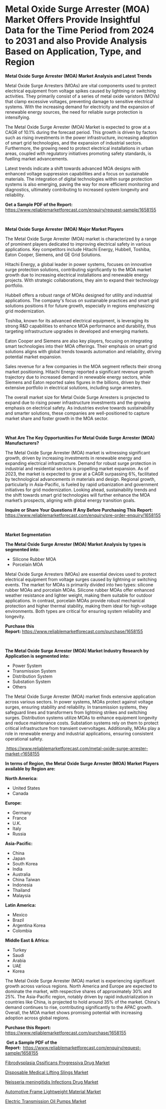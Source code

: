 <p><h1>Metal Oxide Surge Arrester (MOA) Market Offers Provide Insightful Data for the Time Period from 2024 to 2031 and also Provide Analysis Based on Application, Type, and Region</h1></p><p><strong>Metal Oxide Surge Arrester (MOA) Market Analysis and Latest Trends</strong></p>
<p><p>Metal Oxide Surge Arresters (MOAs) are vital components used to protect electrical equipment from voltage spikes caused by lightning or switching activities. They primarily consist of a series of metal oxide varistors (MOVs) that clamp excessive voltages, preventing damage to sensitive electrical systems. With the increasing demand for electricity and the expansion of renewable energy sources, the need for reliable surge protection is intensifying.</p><p>The Metal Oxide Surge Arrester (MOA) Market is expected to grow at a CAGR of 10.1% during the forecast period. This growth is driven by factors such as rising investments in the power infrastructure, increasing adoption of smart grid technologies, and the expansion of industrial sectors. Furthermore, the growing need to protect electrical installations in urban areas, coupled with regulatory initiatives promoting safety standards, is fuelling market advancements.</p><p>Latest trends indicate a shift towards advanced MOA designs with enhanced voltage suppression capabilities and a focus on sustainable materials. The integration of digital technologies within surge protection systems is also emerging, paving the way for more efficient monitoring and diagnostics, ultimately contributing to increased system longevity and reliability.</p></p>
<p><strong>Get a Sample PDF of the Report:&nbsp;</strong> <a href="https://www.reliablemarketforecast.com/enquiry/request-sample/1658155?utm_campaign=1110&utm_medium=2&utm_source=Github&utm_content=ia&utm_term=09122024&utm_id=metal-oxide-surge-arrester-moa">https://www.reliablemarketforecast.com/enquiry/request-sample/1658155</a></p>
<p>&nbsp;</p>
<p><strong>Metal Oxide Surge Arrester (MOA) Major Market Players</strong></p>
<p><p>The Metal Oxide Surge Arrester (MOA) market is characterized by a range of prominent players dedicated to improving electrical safety in various applications. Key competitors include Hitachi Energy, Hubbell, Toshiba, Eaton Cooper, Siemens, and GE Grid Solutions. </p><p>Hitachi Energy, a global leader in power systems, focuses on innovative surge protection solutions, contributing significantly to the MOA market growth due to increasing electrical installations and renewable energy projects. With strategic collaborations, they aim to expand their technology portfolio.</p><p>Hubbell offers a robust range of MOAs designed for utility and industrial applications. The company's focus on sustainable practices and smart grid solutions positions it for future growth, especially in regions emphasizing grid modernization.</p><p>Toshiba, known for its advanced electrical equipment, is leveraging its strong R&D capabilities to enhance MOA performance and durability, thus targeting infrastructure upgrades in developed and emerging markets. </p><p>Eaton Cooper and Siemens are also key players, focusing on integrating smart technologies into their MOA offerings. Their emphasis on smart grid solutions aligns with global trends towards automation and reliability, driving potential market expansion.</p><p>Sales revenue for a few companies in the MOA segment reflects their strong market positioning. Hitachi Energy reported a significant revenue growth trajectory due to increased demand in renewable energy sectors, while Siemens and Eaton reported sales figures in the billions, driven by their extensive portfolio in electrical solutions, including surge arresters.</p><p>The overall market size for Metal Oxide Surge Arresters is projected to expand due to rising power infrastructure investments and the growing emphasis on electrical safety. As industries evolve towards sustainability and smarter solutions, these companies are well-positioned to capture market share and foster growth in the MOA sector.</p></p>
<p>&nbsp;</p>
<p><strong>What Are The Key Opportunities For Metal Oxide Surge Arrester (MOA) Manufacturers?</strong></p>
<p><p>The Metal Oxide Surge Arrester (MOA) market is witnessing significant growth, driven by increasing investments in renewable energy and expanding electrical infrastructure. Demand for robust surge protection in industrial and residential sectors is propelling market expansion. As of 2023, the market is expected to grow at a CAGR surpassing 6%, facilitated by technological advancements in materials and design. Regional growth, particularly in Asia-Pacific, is fueled by rapid urbanization and government initiatives for grid modernization. Looking ahead, sustainability trends and the shift towards smart grid technologies will further enhance the MOA market’s prospects, aligning with global energy transition goals.</p></p>
<p><strong>Inquire or Share Your Questions If Any Before Purchasing This Report:</strong> <a href="https://www.reliablemarketforecast.com/enquiry/pre-order-enquiry/1658155?utm_campaign=1110&utm_medium=2&utm_source=Github&utm_content=ia&utm_term=09122024&utm_id=metal-oxide-surge-arrester-moa">https://www.reliablemarketforecast.com/enquiry/pre-order-enquiry/1658155</a></p>
<p>&nbsp;</p>
<p><strong>Market Segmentation</strong></p>
<p><strong>The Metal Oxide Surge Arrester (MOA) Market Analysis by types is segmented into:</strong></p>
<p><ul><li>Silicone Rubber MOA</li><li>Porcelain MOA</li></ul></p>
<p><p>Metal Oxide Surge Arresters (MOAs) are essential devices used to protect electrical equipment from voltage surges caused by lightning or switching events. The market for MOAs is primarily divided into two types: silicone rubber MOAs and porcelain MOAs. Silicone rubber MOAs offer enhanced weather resistance and lighter weight, making them suitable for outdoor applications. In contrast, porcelain MOAs provide robust mechanical protection and higher thermal stability, making them ideal for high-voltage environments. Both types are critical for ensuring system reliability and longevity.</p></p>
<p><strong>Purchase this Report:&nbsp;</strong><a href="https://www.reliablemarketforecast.com/purchase/1658155?utm_campaign=1110&utm_medium=2&utm_source=Github&utm_content=ia&utm_term=09122024&utm_id=metal-oxide-surge-arrester-moa">https://www.reliablemarketforecast.com/purchase/1658155</a></p>
<p>&nbsp;</p>
<p><strong>The Metal Oxide Surge Arrester (MOA) Market Industry Research by Application is segmented into:</strong></p>
<p><ul><li>Power System</li><li>Transmission System</li><li>Distribution System</li><li>Substation System</li><li>Others</li></ul></p>
<p><p>The Metal Oxide Surge Arrester (MOA) market finds extensive application across various sectors. In power systems, MOAs protect against voltage surges, ensuring stability and reliability. In transmission systems, they safeguard lines and transformers from lightning strikes and switching surges. Distribution systems utilize MOAs to enhance equipment longevity and reduce maintenance costs. Substation systems rely on them to protect critical infrastructure from transient overvoltages. Additionally, MOAs play a role in renewable energy and industrial applications, ensuring consistent operational safety.</p></p>
<p><a href="https://www.reliablemarketforecast.com/metal-oxide-surge-arrester-market-r1658155?utm_campaign=1110&utm_medium=2&utm_source=Github&utm_content=ia&utm_term=09122024&utm_id=metal-oxide-surge-arrester-moa">&nbsp;https://www.reliablemarketforecast.com/metal-oxide-surge-arrester-market-r1658155</a></p>
<p><strong>In terms of Region, the Metal Oxide Surge Arrester (MOA) Market Players available by Region are:</strong></p>
<p>
    <p> <strong> North America: </strong>
        <ul>
            <li>United States</li>
            <li>Canada</li>
        </ul>
        </p> 
    <p> <strong> Europe: </strong>
        <ul>
            <li>Germany</li>
            <li>France</li>
            <li>U.K.</li>
            <li>Italy</li>
            <li>Russia</li>
        </ul>
        </p> 
    <p> <strong> Asia-Pacific: </strong>
        <ul>
            <li>China</li>
            <li>Japan</li>
            <li>South Korea</li>
            <li>India</li>
            <li>Australia</li>
            <li>China Taiwan</li>
            <li>Indonesia</li>
            <li>Thailand</li>
            <li>Malaysia</li>
        </ul>
        </p> 
    <p> <strong> Latin America: </strong>
        <ul>
            <li>Mexico</li>
            <li>Brazil</li>
            <li>Argentina Korea</li>
            <li>Colombia</li>
        </ul>
        </p> 
    <p> <strong> Middle East & Africa: </strong>
        <ul>
            <li>Turkey</li>
            <li>Saudi</li>
            <li>Arabia</li>
            <li>UAE</li>
            <li>Korea</li>
        </ul>
    </p>
    </p>
<p><p>The Metal Oxide Surge Arrester (MOA) market is experiencing significant growth across various regions. North America and Europe are expected to dominate the market, with respective shares of approximately 30% and 25%. The Asia-Pacific region, notably driven by rapid industrialization in countries like China, is projected to hold around 35% of the market. China's demand continues to rise, contributing significantly to the APAC growth. Overall, the MOA market shows promising potential with increasing adoption across global regions.</p></p>
<p><strong>Purchase this Report: </strong><a href="https://www.reliablemarketforecast.com/purchase/1658155?utm_campaign=1110&utm_medium=2&utm_source=Github&utm_content=ia&utm_term=09122024&utm_id=metal-oxide-surge-arrester-moa">https://www.reliablemarketforecast.com/purchase/1658155</a></p>
<p>&nbsp;<strong>Get a Sample PDF of the Report:&nbsp;&nbsp;</strong><a href="https://www.reliablemarketforecast.com/enquiry/request-sample/1658155?utm_campaign=1110&utm_medium=2&utm_source=Github&utm_content=ia&utm_term=09122024&utm_id=metal-oxide-surge-arrester-moa">https://www.reliablemarketforecast.com/enquiry/request-sample/1658155</a></p>
<p><strong></strong></p>
<p><p><a href="https://www.linkedin.com/pulse/fibrodysplasia-ossificans-progressiva-drug-market-analysis-kx11e?utm_campaign=1110&utm_medium=2&utm_source=Github&utm_content=ia&utm_term=09122024&utm_id=metal-oxide-surge-arrester-moa">Fibrodysplasia Ossificans Progressiva Drug Market</a></p><p><a href="https://www.linkedin.com/pulse/disposable-medical-lifting-slings-market-trends-report-industry-we1tc?utm_campaign=1110&utm_medium=2&utm_source=Github&utm_content=ia&utm_term=09122024&utm_id=metal-oxide-surge-arrester-moa">Disposable Medical Lifting Slings Market</a></p><p><a href="https://www.linkedin.com/pulse/detailed-analysis-size-neisseria-meningitidis-infections-zfbje?utm_campaign=1110&utm_medium=2&utm_source=Github&utm_content=ia&utm_term=09122024&utm_id=metal-oxide-surge-arrester-moa">Neisseria meningitidis Infections Drug Market</a></p><p><a href="https://www.linkedin.com/pulse/automotive-insight-dial-hexdf?utm_campaign=1110&utm_medium=2&utm_source=Github&utm_content=ia&utm_term=09122024&utm_id=metal-oxide-surge-arrester-moa">Automotive Frame Lightweight Material Market</a></p><p><a href="https://github.com/WillieWoodard/Market-Research-Report-List-7/blob/main/electric-transmission-oil-pumps-market.md?utm_campaign=1110&utm_medium=2&utm_source=Github&utm_content=ia&utm_term=09122024&utm_id=metal-oxide-surge-arrester-moa">Electric Transmission Oil Pumps Market</a></p></p>